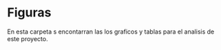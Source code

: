 # Figuras

En esta carpeta s encontarran las los graficos y tablas para el analisis de este proyecto.

